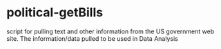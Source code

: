 # political-getBills
script for pulling text and other information from the US government web site.  The information/data pulled to be used in Data Analysis
